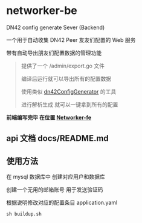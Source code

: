 # networker-be

DN42 config generate Sever (Backend) 

一个用于自动收集 DN42 Peer 友友们配置的 Web 服务

带有自动导出朋友们配置数据的管理功能 

> 提供了一个 /admin/export.go 文件 
>
> 编译后运行就可以导出所有的配置数据
>
> 使用类似 [dn42ConfigGenerator](https://github.com/Esonhugh/dn42ConfigGenerator) 的工具
>
> 进行解析生成 就可以一键拿到所有的配置

**前端编写完毕 在位置 [Networker-fe](https://github.com/Esonhugh/Networker-fe)**

## api 文档 docs/README.md

## 使用方法

在 mysql 数据库中 创建对应用户和数据库

创建一个无用的邮箱账号 用于发送验证码

根据说明修改对应的配置条目 application.yaml

```shell
sh buildup.sh
```